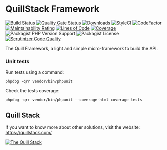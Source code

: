 # QuillStack Framework

[![Build Status](https://travis-ci.org/quillstack/framework.svg?branch=main)](https://travis-ci.org/quillstack/framework)
[![Quality Gate Status](https://sonarcloud.io/api/project_badges/measure?project=quillstack_framework&metric=alert_status)](https://sonarcloud.io/dashboard?id=quillstack_framework)
[![Downloads](https://img.shields.io/packagist/dt/quillstack/framework.svg)](https://packagist.org/packages/quillstack/framework)
[![StyleCI](https://github.styleci.io/repos/302737962/shield?branch=main)](https://github.styleci.io/repos/302737962?branch=main)
[![CodeFactor](https://www.codefactor.io/repository/github/quillstack/framework/badge)](https://www.codefactor.io/repository/github/quillstack/framework)
[![Maintainability Rating](https://sonarcloud.io/api/project_badges/measure?project=quillstack_framework&metric=sqale_rating)](https://sonarcloud.io/dashboard?id=quillstack_framework)
[![Lines of Code](https://sonarcloud.io/api/project_badges/measure?project=quillstack_framework&metric=ncloc)](https://sonarcloud.io/dashboard?id=quillstack_framework)
[![Coverage](https://sonarcloud.io/api/project_badges/measure?project=quillstack_framework&metric=coverage)](https://sonarcloud.io/dashboard?id=quillstack_framework)
![Packagist PHP Version Support](https://img.shields.io/packagist/php-v/quillstack/framework)
![Packagist License](https://img.shields.io/packagist/l/quillstack/framework)
[![Scrutinizer Code Quality](https://scrutinizer-ci.com/g/quillstack/framework/badges/quality-score.png?b=main)](https://scrutinizer-ci.com/g/quillstack/framework/?branch=main)

The Quill Framework, a light and simple micro-framework to build
the API.

### Unit tests

Run tests using a command:

```
phpdbg -qrr vendor/bin/phpunit
```

Check the tests coverage:

```
phpdbg -qrr vendor/bin/phpunit --coverage-html coverage tests
```

## Quill Stack

If you want to know more about other solutions, visit the website: \
https://quillstack.com/ 

[![The Quill Stack](http://quillstack.com/quillstack.png)](https://quillstack.com/)
